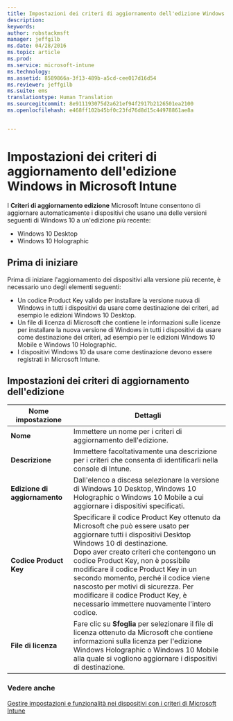 ```yaml
---
title: Impostazioni dei criteri di aggiornamento dell'edizione Windows | Microsoft Intune
description: 
keywords: 
author: robstackmsft
manager: jeffgilb
ms.date: 04/28/2016
ms.topic: article
ms.prod: 
ms.service: microsoft-intune
ms.technology: 
ms.assetid: 8589866a-3f13-489b-a5cd-cee017d16d54
ms.reviewer: jeffgilb
ms.suite: ems
translationtype: Human Translation
ms.sourcegitcommit: 8e911193075d2a621ef94f2917b2126501ea2100
ms.openlocfilehash: e468ff102b45bf0c23fd76d8d15c44978861ae8a


---
```


# Impostazioni dei criteri di aggiornamento dell'edizione Windows in Microsoft Intune
I **Criteri di aggiornamento edizione** Microsoft Intune consentono di aggiornare automaticamente i dispositivi che usano una delle versioni seguenti di Windows 10 a un'edizione più recente:
* Windows 10 Desktop
* Windows 10 Holographic

## Prima di iniziare
Prima di iniziare l'aggiornamento dei dispositivi alla versione più recente, è necessario uno degli elementi seguenti:
* Un codice Product Key valido per installare la versione nuova di Windows in tutti i dispositivi da usare come destinazione dei criteri, ad esempio le edizioni Windows 10 Desktop.
* Un file di licenza di Microsoft che contiene le informazioni sulle licenze per installare la nuova versione di Windows in tutti i dispositivi da usare come destinazione dei criteri, ad esempio per le edizioni Windows 10 Mobile e Windows 10 Holographic.
* I dispositivi Windows 10 da usare come destinazione devono essere registrati in Microsoft Intune.

## Impostazioni dei criteri di aggiornamento dell'edizione

|Nome impostazione|Dettagli|
|-|-|
|**Nome**|Immettere un nome per i criteri di aggiornamento dell'edizione.|
|**Descrizione**|Immettere facoltativamente una descrizione per i criteri che consenta di identificarli nella console di Intune.
|**Edizione di aggiornamento**|Dall'elenco a discesa selezionare la versione di Windows 10 Desktop, Windows 10 Holographic o Windows 10 Mobile a cui aggiornare i dispositivi specificati.
|**Codice Product Key**|Specificare il codice Product Key ottenuto da Microsoft che può essere usato per aggiornare tutti i dispositivi Desktop Windows 10 di destinazione.<br>Dopo aver creato criteri che contengono un codice Product Key, non è possibile modificare il codice Product Key in un secondo momento, perché il codice viene nascosto per motivi di sicurezza. Per modificare il codice Product Key, è necessario immettere nuovamente l'intero codice.
|**File di licenza**|Fare clic su **Sfoglia** per selezionare il file di licenza ottenuto da Microsoft che contiene informazioni sulla licenza per l'edizione Windows Holographic o Windows 10 Mobile alla quale si vogliono aggiornare i dispositivi di destinazione.

### Vedere anche
[Gestire impostazioni e funzionalità nei dispositivi con i criteri di Microsoft Intune](manage-settings-and-features-on-your-devices-with-microsoft-intune-policies.md)


<!--HONumber=Jun16_HO4-->


